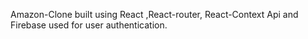 Amazon-Clone built using React ,React-router, React-Context Api  and Firebase used for user authentication.

